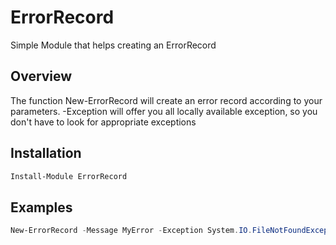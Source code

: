 # ErrorRecord

Simple Module that helps creating an ErrorRecord

## Overview

The function New-ErrorRecord will create an error record according to your parameters. -Exception will offer you all locally available exception, so you don't have to look for appropriate exceptions

## Installation

``` PowerShell
Install-Module ErrorRecord
```

## Examples

``` PowerShell
New-ErrorRecord -Message MyError -Exception System.IO.FileNotFoundException -Category ObjectNotFound
```

